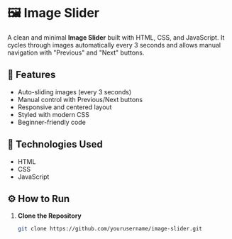 # 🖼️ Image Slider

A clean and minimal **Image Slider** built with HTML, CSS, and JavaScript. It cycles through images automatically every 3 seconds and allows manual navigation with "Previous" and "Next" buttons.

## 🚀 Features

- Auto-sliding images (every 3 seconds)
- Manual control with Previous/Next buttons
- Responsive and centered layout
- Styled with modern CSS
- Beginner-friendly code

## 📁 Technologies Used

- HTML
- CSS
- JavaScript

## ⚙️ How to Run

1. **Clone the Repository**
   ```bash
   git clone https://github.com/yourusername/image-slider.git
